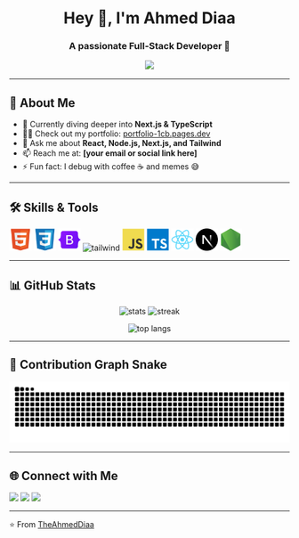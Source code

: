 <!-- Profile README for TheAhmedDiaa -->

<h1 align="center">Hey 👋, I'm Ahmed Diaa</h1>
<h3 align="center">A passionate Full-Stack Developer 🚀</h3>

<!-- Typing Animation -->
<p align="center">
  <a href="https://github.com/TheAhmedDiaa">
    <img src="https://readme-typing-svg.herokuapp.com?size=24&color=F77272&center=true&vCenter=true&width=600&lines=Full-Stack+Developer;React+%7C+Next.js+%7C+Node.js;Loves+TypeScript+❤️;Always+Learning+New+Things+✨">
  </a>
</p>

---

## 🚀 About Me
- 🌱 Currently diving deeper into **Next.js & TypeScript**  
- 👨‍💻 Check out my portfolio: [portfolio-1cb.pages.dev](https://portfolio-1cb.pages.dev/)  
- 💬 Ask me about **React, Node.js, Next.js, and Tailwind**  
- 📫 Reach me at: **[your email or social link here]**  
- ⚡ Fun fact: I debug with coffee ☕ and memes 😅  

---

## 🛠️ Skills & Tools
<p align="left">
  <img src="https://raw.githubusercontent.com/devicons/devicon/master/icons/html5/html5-original.svg" alt="html5" width="40" height="40"/>
  <img src="https://raw.githubusercontent.com/devicons/devicon/master/icons/css3/css3-original.svg" alt="css3" width="40" height="40"/>
  <img src="https://raw.githubusercontent.com/devicons/devicon/master/icons/bootstrap/bootstrap-original.svg" alt="bootstrap" width="40" height="40"/>
  <img src="https://www.vectorlogo.zone/logos/tailwindcss/tailwindcss-icon.svg" alt="tailwind" width="40" height="40"/>
  <img src="https://raw.githubusercontent.com/devicons/devicon/master/icons/javascript/javascript-original.svg" alt="javascript" width="40" height="40"/>
  <img src="https://raw.githubusercontent.com/devicons/devicon/master/icons/typescript/typescript-original.svg" alt="typescript" width="40" height="40"/>
  <img src="https://raw.githubusercontent.com/devicons/devicon/master/icons/react/react-original.svg" alt="react" width="40" height="40"/>
  <img src="https://raw.githubusercontent.com/devicons/devicon/master/icons/nextjs/nextjs-original.svg" alt="nextjs" width="40" height="40"/>
  <img src="https://raw.githubusercontent.com/devicons/devicon/master/icons/nodejs/nodejs-original.svg" alt="nodejs" width="40" height="40"/>
</p>

---

## 📊 GitHub Stats
<p align="center">
  <img src="https://github-readme-stats.vercel.app/api?username=TheAhmedDiaa&show_icons=true&theme=radical" alt="stats" height="165"/>
  <img src="https://github-readme-streak-stats.herokuapp.com/?user=TheAhmedDiaa&theme=radical" alt="streak" height="165"/>
</p>

<p align="center">
  <img src="https://github-readme-stats.vercel.app/api/top-langs/?username=TheAhmedDiaa&layout=compact&theme=radical" alt="top langs"/>
</p>

---

## 🐍 Contribution Graph Snake
<p align="center">
  <picture>
    <source media="(prefers-color-scheme: dark)" srcset="https://github.com/TheAhmedDiaa/TheAhmedDiaa/blob/output/github-contribution-grid-snake-dark.svg" />
    <source media="(prefers-color-scheme: light)" srcset="https://github.com/TheAhmedDiaa/TheAhmedDiaa/blob/output/github-contribution-grid-snake-light.svg" />
    <img alt="github contribution snake" src="https://github.com/TheAhmedDiaa/TheAhmedDiaa/blob/output/github-contribution-grid-snake.svg" />
  </picture>
</p>

---

## 🌐 Connect with Me
<p align="left">
  <a href="https://portfolio-1cb.pages.dev/" target="blank"><img src="https://img.shields.io/badge/Portfolio-%2312100E.svg?&style=for-the-badge&logo=react&logoColor=white" /></a>
  <a href="https://github.com/TheAhmedDiaa" target="blank"><img src="https://img.shields.io/badge/GitHub-100000?style=for-the-badge&logo=github&logoColor=white" /></a>
  <a href="https://www.linkedin.com/in/ahmed-diaa-front-end" target="blank"><img src="https://img.shields.io/badge/LinkedIn-%230077B5.svg?&style=for-the-badge&logo=linkedin&logoColor=white" /></a>
</p>

---

⭐️ From [TheAhmedDiaa](https://github.com/TheAhmedDiaa)
